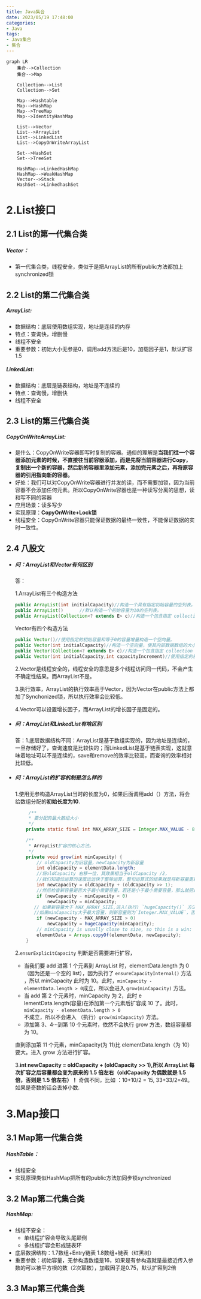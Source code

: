 ```yaml
---
title: Java集合
date: 2023/05/19 17:48:00
categories:
- Java
tags:
- Java集合
- 集合
---
```


```mermaid
graph LR
	集合-->Collection
	集合-->Map
	
	Collection-->List
	Collection-->Set
	
	Map-->Hashtable
	Map-->HashMap
	Map-->TreeMap
	Map-->IdentityHashMap
	
	List-->Vector
	List-->ArrayList
	List-->LinkedList
	List-->CopyOnWriteArrayList
	
	Set-->HashSet
	Set-->TreeSet
	
	HashMap-->LinkedHashMap
	HashMap-->WeakHashMap
	Vector-->Stack 
	HashSet-->LinkedhashSet
```

<!--more-->

# 2.List接口

## 2.1 List的第一代集合类 

##### Vector：

- 第一代集合类，线程安全，类似于是把ArrayList的所有public方法都加上synchronized锁

## 2.2 List的第二代集合类

##### ArrayList:

- 数据结构：底层使用数组实现，地址是连续的内存
- 特点：查询快，增删慢
- 线程不安全
- 重要参数：初始大小无参是0，调用add方法后是10，加载因子是1，默认扩容1.5

##### LinkedList:

- 数据结构：底层是链表结构，地址是不连续的
- 特点：查询慢，增删快
- 线程不安全

## 2.3 List的第三代集合类

##### CopyOnWriteArrayList:

- 是什么：CopyOnWrite容器即写时复制的容器。通俗的理解是**当我们往一个容器添加元素的时候，不直接往当前容器添加，而是先将当前容器进行Copy，复制出一个新的容器，然后新的容器里添加元素，添加完元素之后，再将原容器的引用指向新的容器。**
- 好处：我们可以对CopyOnWrite容器进行并发的读，而不需要加锁，因为当前容器不会添加任何元素。所以CopyOnWrite容器也是一种读写分离的思想，读和写不同的容器
- 应用场景：读多写少
- 实现原理：**CopyOnWrite+Lock锁**
- 线程安全：CopyOnWrite容器只能保证数据的最终一致性，不能保证数据的实时一致性。

## 2.4 八股文

- ##### 问：ArrayList和Vector有何区别

  答：

  1.ArrayList有三个构造方法

  ```java
  public ArrayList(int initialCapacity)//构造一个具有指定初始容量的空列表。    
  public ArrayList()      //默认构造一个初始容量为10的空列表。    
  public ArrayList(Collection<? extends E> c)//构造一个包含指定 collection 的元素的列表
  ```

  Vector有四个构造方法

  ```Java
  public Vector()//使用指定的初始容量和等于0的容量增量构造一个空向量。    
  public Vector(int initialCapacity)//构造一个空向量，使其内部数据数组的大小，其标准容量增量为零。    
  public Vector(Collection<? extends E> c)//构造一个包含指定 collection 中的元素的向量    
  public Vector(int initialCapacity,int capacityIncrement)//使用指定的初始容量和容量增量构造一个空的向量    
  ```

  2.Vector是线程安全的，线程安全的意思是多个线程访问同一代码，不会产生不确定性结果。而ArrayList不是。

  3.执行效率，ArrayList的执行效率高于Vector，因为Vector在public方法上都加了Synchonized锁，所以执行效率会比较低。

  4.Vector可以设置增长因子，而ArrayList的增长因子是固定的。

- ##### 问：ArrayList和LinkedList有啥区别

  答：1.底层数据结构不同：ArrayList是基于数组实现的，因为地址是连续的，一旦存储好了，查询速度是比较快的；而LinkedList是基于链表实现，这就意味着地址可以不是连续的，save和remove的效率比较高，而查询的效率相对比较低。

- ##### 问：ArrayList的扩容机制是怎么样的

  1.使用无参构造ArrayList当时的长度为0，如果后面调用add（）方法，将会给数组分配的**初始长度为10**.

  ```java
       /**
       * 要分配的最大数组大小
       */
      private static final int MAX_ARRAY_SIZE = Integer.MAX_VALUE - 8;
  
      /**
       * ArrayList扩容的核心方法。
       */
      private void grow(int minCapacity) {
          // oldCapacity为旧容量，newCapacity为新容量
          int oldCapacity = elementData.length;
          //将oldCapacity 右移一位，其效果相当于oldCapacity /2，
          //我们知道位运算的速度远远快于整除运算，整句运算式的结果就是将新容量更新为旧容量的1.5倍，
          int newCapacity = oldCapacity + (oldCapacity >> 1);
          //然后检查新容量是否大于最小需要容量，若还是小于最小需要容量，那么就把最小需要容量当作数组的新容量，
          if (newCapacity - minCapacity < 0)
              newCapacity = minCapacity;
         // 如果新容量大于 MAX_ARRAY_SIZE,进入(执行) `hugeCapacity()` 方法来比较 minCapacity 和 MAX_ARRAY_SIZE，
         //如果minCapacity大于最大容量，则新容量则为`Integer.MAX_VALUE`，否则，新容量大小则为 MAX_ARRAY_SIZE 即为 `Integer.MAX_VALUE - 8`。
          if (newCapacity - MAX_ARRAY_SIZE > 0)
              newCapacity = hugeCapacity(minCapacity);
          // minCapacity is usually close to size, so this is a win:
          elementData = Arrays.copyOf(elementData, newCapacity);
      }
  ```

  

  2.`ensurExplicitCapacity` 判断是否需要进行扩容，

  - 当我们要 add 进第 1 个元素到 ArrayList 时，elementData.length 为 0 （因为还是一个空的 list），因为执行了 `ensureCapacityInternal()` 方法 ，所以 minCapacity 此时为 10。此时，`minCapacity - elementData.length > 0`成立，所以会进入 `grow(minCapacity)` 方法。
  - 当 add 第 2 个元素时，minCapacity 为 2，此时 e lementData.length(容量)在添加第一个元素后扩容成 10 了。此时，`minCapacity - elementData.length > 0` 不成立，所以不会进入 （执行）`grow(minCapacity)` 方法。
  - 添加第 3、4···到第 10 个元素时，依然不会执行 grow 方法，数组容量都为 10。

  直到添加第 11 个元素，minCapacity(为 11)比 elementData.length（为 10）要大。进入 grow 方法进行扩容。

  3.**int newCapacity = oldCapacity + (oldCapacity >> 1),所以 ArrayList 每次扩容之后容量都会变为原来的 1.5 倍左右（oldCapacity 为偶数就是 1.5 倍，否则是 1.5 倍左右）！**  奇偶不同，比如 ：10+10/2 = 15, 33+33/2=49。如果是奇数的话会丢掉小数.

# 3.Map接口

## 3.1 Map第一代集合类

##### HashTable：

- 线程安全
- 实现原理类似HashMap把所有的public方法加同步锁synchronized

## 3.2 Map第二代集合类

##### HashMap:

- 线程不安全：
  - 单线程扩容会导致头尾颠倒
  - 多线程扩容会形成链表环
- 底层数据结构：1.7数组+Entry链表   1.8数组+链表（红黑树）
- 重要参数：初始容量，无参构造数组是16，如果是有参构造就是最接近传入参数的可以被平方根的数（2次幂数），加载因子是0.75，默认扩容到2倍

##  3.3 Map第三代集合类

